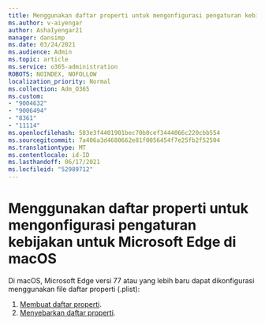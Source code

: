 ```yaml
---
title: Menggunakan daftar properti untuk mengonfigurasi pengaturan kebijakan untuk Microsoft Edge di macOS
ms.author: v-aiyengar
author: AshaIyengar21
manager: dansimp
ms.date: 03/24/2021
ms.audience: Admin
ms.topic: article
ms.service: o365-administration
ROBOTS: NOINDEX, NOFOLLOW
localization_priority: Normal
ms.collection: Adm_O365
ms.custom:
- "9004632"
- "9006494"
- "8361"
- "11114"
ms.openlocfilehash: 583e3f4401901bec70b0cef3444066c220cbb554
ms.sourcegitcommit: 7a406a3d4680662e81f0056454f7e25fb2f52504
ms.translationtype: MT
ms.contentlocale: id-ID
ms.lasthandoff: 06/17/2021
ms.locfileid: "52989712"
---
```

# <a name="use-a-property-list-to-configure-the-policy-settings-for-microsoft-edge-on-macos"></a>Menggunakan daftar properti untuk mengonfigurasi pengaturan kebijakan untuk Microsoft Edge di macOS

Di macOS, Microsoft Edge versi 77 atau yang lebih baru dapat dikonfigurasi menggunakan file daftar properti (.plist):

1. [Membuat daftar properti](https://go.microsoft.com/fwlink/?linkid=2134726).
1. [Menyebarkan daftar properti](https://go.microsoft.com/fwlink/?linkid=2134727).
